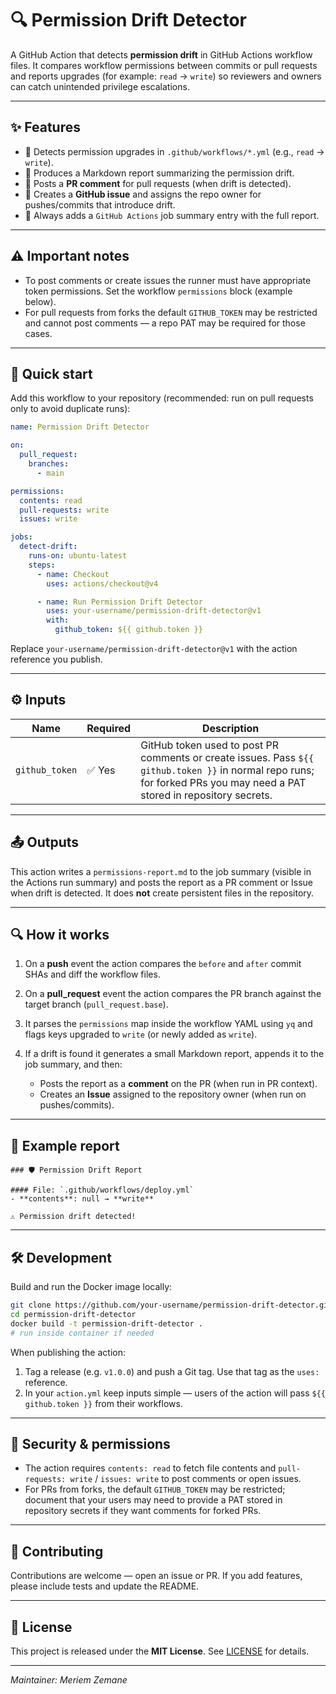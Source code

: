 # 🔍 Permission Drift Detector

&#x20;

A GitHub Action that detects **permission drift** in GitHub Actions workflow files. It compares workflow permissions between commits or pull requests and reports upgrades (for example: `read` → `write`) so reviewers and owners can catch unintended privilege escalations.

---

## ✨ Features

* 🚨 Detects permission upgrades in `.github/workflows/*.yml` (e.g., `read` → `write`).
* 🧾 Produces a Markdown report summarizing the permission drift.
* 💬 Posts a **PR comment** for pull requests (when drift is detected).
* 🐞 Creates a **GitHub issue** and assigns the repo owner for pushes/commits that introduce drift.
* 📌 Always adds a `GitHub Actions` job summary entry with the full report.

---

## ⚠️ Important notes

* To post comments or create issues the runner must have appropriate token permissions. Set the workflow `permissions` block (example below).
* For pull requests from forks the default `GITHUB_TOKEN` may be restricted and cannot post comments — a repo PAT may be required for those cases.

---

## 🚀 Quick start

Add this workflow to your repository (recommended: run on pull requests only to avoid duplicate runs):

```yaml
name: Permission Drift Detector

on:
  pull_request:
    branches:
      - main

permissions:
  contents: read
  pull-requests: write
  issues: write

jobs:
  detect-drift:
    runs-on: ubuntu-latest
    steps:
      - name: Checkout
        uses: actions/checkout@v4

      - name: Run Permission Drift Detector
        uses: your-username/permission-drift-detector@v1
        with:
          github_token: ${{ github.token }}
```

Replace `your-username/permission-drift-detector@v1` with the action reference you publish.

---

## ⚙️ Inputs

| Name           | Required | Description                                                                                                                                                             |
| -------------- | -------- | ----------------------------------------------------------------------------------------------------------------------------------------------------------------------- |
| `github_token` | ✅ Yes    | GitHub token used to post PR comments or create issues. Pass `${{ github.token }}` in normal repo runs; for forked PRs you may need a PAT stored in repository secrets. |

---

## 📤 Outputs

This action writes a `permissions-report.md` to the job summary (visible in the Actions run summary) and posts the report as a PR comment or Issue when drift is detected. It does **not** create persistent files in the repository.

---

## 🔍 How it works

1. On a **push** event the action compares the `before` and `after` commit SHAs and diff the workflow files.
2. On a **pull\_request** event the action compares the PR branch against the target branch (`pull_request.base`).
3. It parses the `permissions` map inside the workflow YAML using `yq` and flags keys upgraded to `write` (or newly added as `write`).
4. If a drift is found it generates a small Markdown report, appends it to the job summary, and then:

   * Posts the report as a **comment** on the PR (when run in PR context).
   * Creates an **Issue** assigned to the repository owner (when run on pushes/commits).

---

## 🧩 Example report

```
### 🛡 Permission Drift Report

#### File: `.github/workflows/deploy.yml`
- **contents**: null → **write**

⚠️ Permission drift detected!
```

---

## 🛠️ Development

Build and run the Docker image locally:

```bash
git clone https://github.com/your-username/permission-drift-detector.git
cd permission-drift-detector
docker build -t permission-drift-detector .
# run inside container if needed
```

When publishing the action:

1. Tag a release (e.g. `v1.0.0`) and push a Git tag. Use that tag as the `uses:` reference.
2. In your `action.yml` keep inputs simple — users of the action will pass `${{ github.token }}` from their workflows.

---

## 🔐 Security & permissions

* The action requires `contents: read` to fetch file contents and `pull-requests: write` / `issues: write` to post comments or open issues.
* For PRs from forks, the default `GITHUB_TOKEN` may be restricted; document that your users may need to provide a PAT stored in repository secrets if they want comments for forked PRs.

---

## 🤝 Contributing

Contributions are welcome — open an issue or PR. If you add features, please include tests and update the README.

---

## 📜 License

This project is released under the **MIT License**. See [LICENSE](./LICENSE) for details.

---

*Maintainer: Meriem Zemane*
